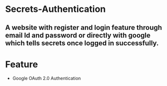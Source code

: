 # Secrets-Authentication
## A website with register and login feature through email Id and password or directly with google which tells secrets once logged in successfully.

# Feature
 * Google OAuth 2.0 Authentication
